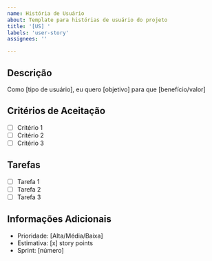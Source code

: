```yaml
---
name: História de Usuário
about: Template para histórias de usuário do projeto
title: '[US] '
labels: 'user-story'
assignees: ''

---
```


## Descrição
Como [tipo de usuário], eu quero [objetivo] para que [benefício/valor]

## Critérios de Aceitação
- [ ] Critério 1
- [ ] Critério 2
- [ ] Critério 3

## Tarefas
- [ ] Tarefa 1
- [ ] Tarefa 2
- [ ] Tarefa 3

## Informações Adicionais
* Prioridade: [Alta/Média/Baixa]
* Estimativa: [x] story points
* Sprint: [número]
